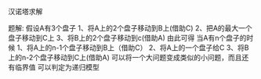 汉诺塔求解


题解:
假设A有3个盘子
1、将A上的2个盘子移动到B上(借助C)
2、把A的最大一个盘子移动到C上
3、将B上的2个盘子移动到c(借助A)
由此可得
当A有n个盘子的时候
1、将A上的n-1个盘子移动到B上（借助C）
2、将A上的一个盘子给C
3、将B上的n-2个盘子移动到C上(借助A)
可以将一个大问题变成类似的小问题，而且还有临界值
可以判定为递归模型
